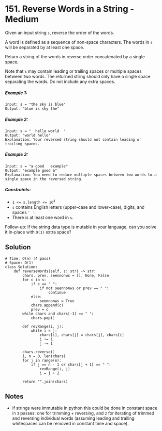 # 151. Reverse Words in a String - Medium

Given an input string `s`, reverse the order of the words.

A word is defined as a sequence of non-space characters. The words in `s` will be separated by at least one space.

Return a string of the words in reverse order concatenated by a single space.

Note that `s` may contain leading or trailing spaces or multiple spaces between two words. The returned string should only have a single space separating the words. Do not include any extra spaces.

##### Example 1:

```
Input: s = "the sky is blue"
Output: "blue is sky the"
```

##### Example 2:

```
Input: s = "  hello world  "
Output: "world hello"
Explanation: Your reversed string should not contain leading or trailing spaces.
```

##### Example 3:

```
Input: s = "a good   example"
Output: "example good a"
Explanation: You need to reduce multiple spaces between two words to a single space in the reversed string.
```

##### Constraints:

- <code>1 <= s.length <= 10<sup>4</sup></code>
- `s` contains English letters (upper-case and lower-case), digits, and spaces `' '`.
- There is at least one word in `s`.

Follow-up: If the string data type is mutable in your language, can you solve it in-place with `O(1)` extra space?

## Solution

```
# Time: O(n) (4 pass)
# Space: O(1)
class Solution:
    def reverseWords(self, s: str) -> str:
        chars, prev, seennonws = [], None, False
        for c in s:
            if c == " ":
                if not seennonws or prev == " ":
                    continue
            else:
                seennonws = True
            chars.append(c)
            prev = c
        while chars and chars[-1] == " ":
            chars.pop()
        
        def revRange(i, j):
            while i < j:
                chars[i], chars[j] = chars[j], chars[i]
                i += 1
                j -= 1
            
        chars.reverse()
        i, n = 0, len(chars)
        for j in range(n):
            if j == n - 1 or chars[j + 1] == " ":
                revRange(i, j)
                i = j + 2
        
        return "".join(chars)
```

## Notes
- If strings were immutable in python this could be done in constant space in `3` passes: one for trimming + reversing, and `2` for iterating of trimmed and reversing individual words (assuming leading and trailing whitespaces can be removed in constant time and space). 